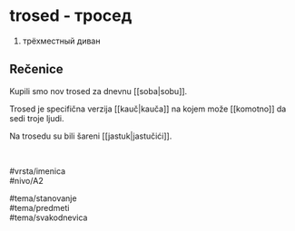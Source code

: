 # trosed - тросед

1. трёхместный диван

## Rečenice

Kupili smo nov trosed za dnevnu [[soba|sobu]].

Trosed je specifična verzija [[kauč|kauča]] na kojem može [[komotno]] da sedi troje ljudi.

Na trosedu su bili šareni [[jastuk|jastučići]].

<br>

#vrsta/imenica  
#nivo/A2  

#tema/stanovanje  
#tema/predmeti  
#tema/svakodnevica  
